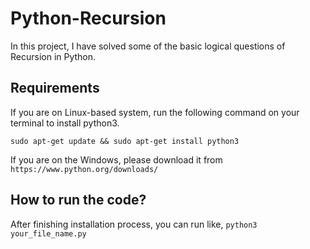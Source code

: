 # Python-Recursion
In this project, I have solved some of the basic logical questions of Recursion in Python. 

## Requirements
If you are on Linux-based system, run the following command on your terminal to install python3.

`sudo apt-get update && sudo apt-get install python3`

If you are on the Windows, please download it from `https://www.python.org/downloads/`

## How to run the code?
After finishing installation process, you can run like, `python3 your_file_name.py`
